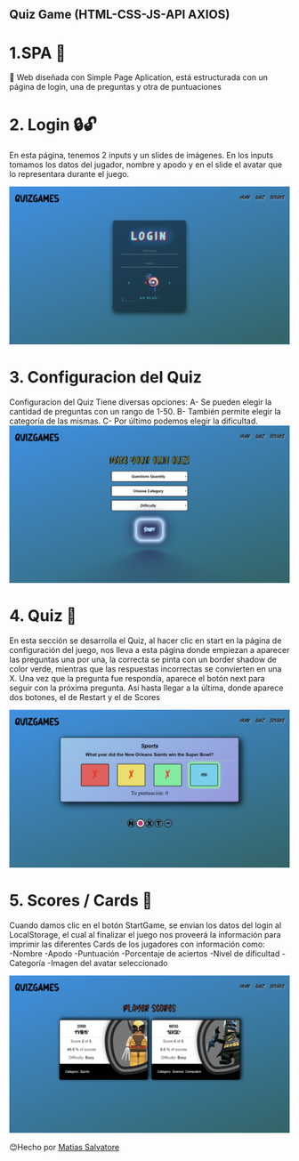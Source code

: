 ## Quiz Game (HTML-CSS-JS-API AXIOS)</h1>

# 1.SPA 📑
📑 Web diseñada con Simple Page Aplication, está estructurada con un página de login, una de preguntas y otra de puntuaciones

# 2. Login 🔒🔓
En esta página, tenemos 2 inputs y un slides de imágenes. En los inputs tomamos los datos del jugador, nombre y apodo y en el slide el avatar que lo representara durante el juego.

![foto](assets/images/homepage.png)

# 3. Configuracion del Quiz 
Configuracion del Quiz Tiene diversas opciones:
    A- Se pueden elegir la cantidad de preguntas con un rango de 1-50. 
    B- También permite elegir la categoría de las mismas. 
    C- Por último podemos elegir la dificultad.
![foto](assets/images/quizmaker.png)

# 4. Quiz 🧮
En esta sección se desarrolla el Quiz, al hacer clic en start en la página de configuración del juego, nos lleva a esta página donde empiezan a aparecer las preguntas una por una, la correcta se pinta con un border shadow de color verde, mientras que las respuestas incorrectas se convierten en una X. Una vez que la pregunta fue respondía, aparece el botón next para seguir con la próxima pregunta. Así hasta llegar a la última, donde aparece dos botones, el de Restart y el de Scores

![foto](assets/images/quiz.png)

# 5. Scores / Cards 📇
Cuando damos clic en el botón StartGame, se envian los datos del login al LocalStorage, el cual al finalizar el juego nos proveerá la información para imprimir las diferentes Cards de los jugadores con información   como:   
    -Nombre 
    -Apodo 
    -Puntuación 
    -Porcentaje de aciertos 
    -Nivel de dificultad 
    -Categoría 
    -Imagen del avatar seleccionado

![foto](assets/images/results.png)


😊Hecho por [Matias Salvatore](https://github.com/msalvatore82)
